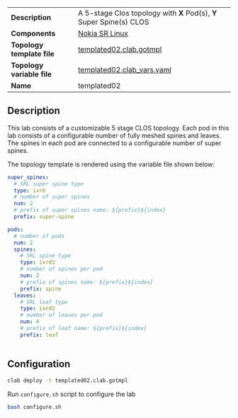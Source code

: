 |                               |                                                                      |
| ----------------------------- | -------------------------------------------------------------------- |
| **Description**               | A 5-stage Clos topology with **X** Pod(s), **Y** Super Spine(s) CLOS  |
| **Components**                | [Nokia SR Linux][srl]                                                |
| **Topology template file**    | [templated02.clab.gotmpl][topofile]                                  |
| **Topology variable file**    | [templated02.clab_vars.yaml][topovarfile]                          |
| **Name**                      | templated02                                                          |

## Description

This lab consists of a customizable 5 stage CLOS topology.
Each pod in this lab consists of a configurable number of fully meshed spines and leaves.
The spines in each pod are connected to a configurable number of super spines.

The topology template is rendered using the variable file shown below:

```yaml
super_spines:
  # SRL super spine type
  type: ixr6
  # number of super spines
  num: 2
  # prefix of super spines name: ${prefix}${index}
  prefix: super-spine

pods:
  # number of pods
  num: 2
  spines:
    # SRL spine type
    type: ixrd3
    # number of spines per pod
    num: 2
    # prefix of spines name: ${prefix}${index}
    prefix: spine
  leaves:
    # SRL leaf type
    type: ixrd2
    # number of leaves per pod
    num: 4
    # prefix of leaf name: ${prefix}${index}
    prefix: leaf

```

<div class="mxgraph" style="max-width:100%;border:1px solid transparent;margin:0 auto; display:block;" data-mxgraph="{&quot;page&quot;:1,&quot;zoom&quot;:1.5,&quot;highlight&quot;:&quot;#0000ff&quot;,&quot;nav&quot;:true,&quot;check-visible-state&quot;:true,&quot;resize&quot;:true,&quot;url&quot;:&quot;https://raw.githubusercontent.com/srl-labs/containerlab/diagrams/clab-lab-examples-templated.drawio&quot;}"></div>

## Configuration

```bash
clab deploy -t templated02.clab.gotmpl
```

Run `configure.sh` script to configure the lab

```bash
bash configure.sh
```

[srl]: https://www.nokia.com/networks/products/service-router-linux-NOS/
[topofile]: https://github.com/srl-labs/containerlab/tree/master/lab-examples/templated01/templated01.clab.gotmpl
[topovarfile]: https://github.com/srl-labs/containerlab/tree/master/lab-examples/templated01/templated01.clab_vars.yaml

[^1]: Resource requirements are provisional. Consult with SR Linux Software Installation guide for additional information.

<script type="text/javascript" src="https://cdn.jsdelivr.net/gh/hellt/drawio-js@main/embed2.js" async></script>
